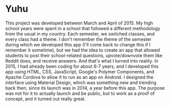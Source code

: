 # Yuhu

This project was developed between March and April of 2015. My high school years were spent in a school that followed a different methodology from the usual in my country. Each semester, we switched classes, and every class had a theme. I don't remember the theme of the semester during which we developed this app (I'll come back to change this if I remember it sometime), but we had the idea to create an app that allowed students to post their school-related questions, upvote/downvote them like Reddit does, and receive answers. And that's what I turned into reality. In 2015, I had already been coding for about 6-7 years, and I developed this app using HTML, CSS, JavaScript, Google's Polymer Components, and Apache Cordova to allow it to run as an app on Android. I designed the interface using Material Design, which was something new and trending back then, since its launch was in 2014, a year before this app. The purpose was not for it to actually launch and be public, but to work as a proof of concept, and it turned out really great.
